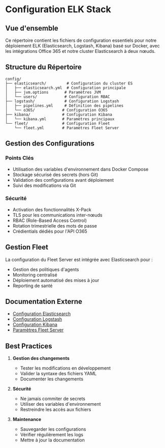 # Configuration ELK Stack

## Vue d'ensemble

Ce répertoire contient les fichiers de configuration essentiels pour notre déploiement ELK (Elasticsearch, Logstash, Kibana) basé sur Docker, avec les intégrations Office 365 et notre cluster Elasticsearch à deux nœuds.

## Structure du Répertoire

```plaintext
config/
├── elasticsearch/         # Configuration du cluster ES
│   ├── elasticsearch.yml  # Configuration principale
│   ├── jvm.options       # Paramètres JVM
│   └── users/            # Configuration RBAC
├── logstash/             # Configuration Logstash
│   ├── pipelines.yml     # Définition des pipelines
│   └── o365/            # Configuration O365
├── kibana/              # Configuration Kibana
│   └── kibana.yml       # Paramètres principaux
└── fleet/               # Configuration Fleet
    └── fleet.yml        # Paramètres Fleet Server
```

## Gestion des Configurations

### Points Clés

- Utilisation des variables d'environnement dans Docker Compose
- Stockage sécurisé des secrets (hors Git)
- Validation des configurations avant déploiement
- Suivi des modifications via Git

### Sécurité

- Activation des fonctionnalités X-Pack
- TLS pour les communications inter-nœuds
- RBAC (Role-Based Access Control)
- Rotation trimestrielle des mots de passe
- Crédientials dédiés pour l'API O365

## Gestion Fleet

La configuration du Fleet Server est intégrée avec Elasticsearch pour :

- Gestion des politiques d'agents
- Monitoring centralisé
- Déploiement automatisé des mises à jour
- Reporting de santé

## Documentation Externe

- [Configuration Elasticsearch](https://www.elastic.co/guide/en/elasticsearch/reference/current/settings.html)
- [Configuration Logstash](https://www.elastic.co/guide/en/logstash/current/configuration.html)
- [Configuration Kibana](https://www.elastic.co/guide/en/kibana/current/settings.html)
- [Paramètres Fleet Server](https://www.elastic.co/guide/en/fleet/current/fleet-server.html)

## Best Practices

1. **Gestion des changements**
   
   - Tester les modifications en développement
   - Valider la syntaxe des fichiers YAML
   - Documenter les changements

2. **Sécurité**
   
   - Ne jamais commiter de secrets
   - Utiliser des variables d'environnement
   - Restreindre les accès aux fichiers

3. **Maintenance**
   
   - Sauvegarder les configurations
   - Vérifier régulièrement les logs
   - Mettre à jour la documentation
